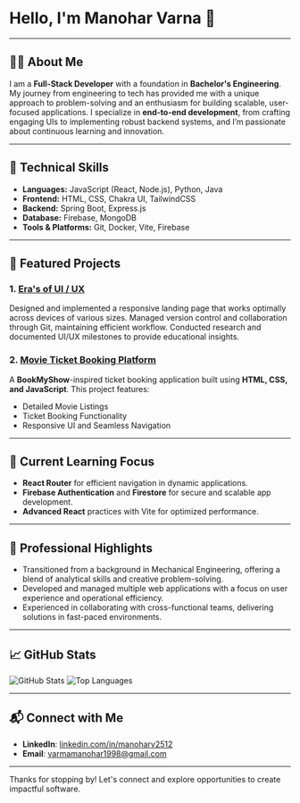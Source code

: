 # Hello, I'm Manohar Varna 👋

---

## 🧑‍💼 About Me

I am a **Full-Stack Developer** with a foundation in **Bachelor's Engineering**. My journey from engineering to tech has provided me with a unique approach to problem-solving and an enthusiasm for building scalable, user-focused applications. I specialize in **end-to-end development**, from crafting engaging UIs to implementing robust backend systems, and I’m passionate about continuous learning and innovation.

---

## 🔧 Technical Skills

- **Languages:** JavaScript (React, Node.js), Python, Java
- **Frontend:** HTML, CSS, Chakra UI, TailwindCSS
- **Backend:** Spring Boot, Express.js
- **Database:** Firebase, MongoDB
- **Tools & Platforms:** Git, Docker, Vite, Firebase

---

## 📂 Featured Projects

### **1. [Era's of UI / UX](https://github.com/sakshimadne/Design-Discus_013)**
Designed and implemented a responsive landing page that works optimally across devices of various sizes.
Managed version control and collaboration through Git, maintaining efficient workflow.
Conducted research and documented UI/UX milestones to provide educational insights.

### **2. [Movie Ticket Booking Platform](https://github.com/manoharv2512/Mars-Mission-Masters_007)**
A **BookMyShow**-inspired ticket booking application built using **HTML, CSS, and JavaScript**. This project features:
   - Detailed Movie Listings
   - Ticket Booking Functionality
   - Responsive UI and Seamless Navigation

---

## 🌱 Current Learning Focus

- **React Router** for efficient navigation in dynamic applications.
- **Firebase Authentication** and **Firestore** for secure and scalable app development.
- **Advanced React** practices with Vite for optimized performance.

---

## 💼 Professional Highlights

- Transitioned from a background in Mechanical Engineering, offering a blend of analytical skills and creative problem-solving.
- Developed and managed multiple web applications with a focus on user experience and operational efficiency.
- Experienced in collaborating with cross-functional teams, delivering solutions in fast-paced environments.

---

## 📈 GitHub Stats

![GitHub Stats](https://github-readme-stats.vercel.app/api?username=yourusername&show_icons=true&theme=dracula)
![Top Languages](https://github-readme-stats.vercel.app/api/top-langs/?username=yourusername&layout=compact&theme=dracula)

---

## 📬 Connect with Me

- **LinkedIn**: [linkedin.com/in/manoharv2512](https://www.linkedin.com/in/manoharv2512/)
- **Email**: [varmamanohar1998@gmail.com](mailto:varmamanohar1998@gmail.com)

---

Thanks for stopping by! Let's connect and explore opportunities to create impactful software.
